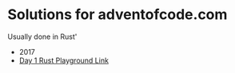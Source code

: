 # Solutions for adventofcode.com

Usually done in Rust'

- 2017
 - [Day 1 Rust Playground Link](https://play.rust-lang.org/?gist=a674a2951d9c8d1b306c15cb5d098d7f&version=stable)